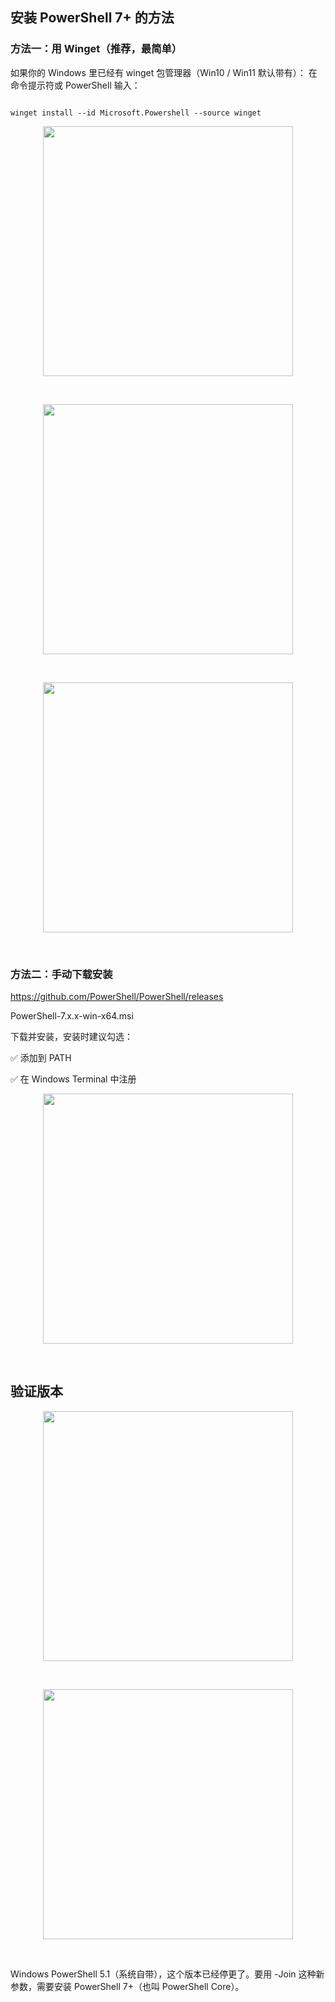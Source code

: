 ## 安装 PowerShell 7+ 的方法

### 方法一：用 Winget（推荐，最简单）

如果你的 Windows 里已经有 winget 包管理器（Win10 / Win11 默认带有）：
在命令提示符或 PowerShell 输入：

```

winget install --id Microsoft.Powershell --source winget

```

<p align="center"><img src="https://cdn.jsdelivr.net/gh/zb9678/img9@main/im3/10.03:13:18:19.png" style="width:400px;"></p><br>

<p align="center"><img src="https://cdn.jsdelivr.net/gh/zb9678/img9@main/im3/10.03:13:20:06.png" style="width:400px;"></p><br>

<p align="center"><img src="https://cdn.jsdelivr.net/gh/zb9678/img9@main/im3/10.03:13:19:32.png" style="width:400px;"></p><br>


### 方法二：手动下载安装

https://github.com/PowerShell/PowerShell/releases

PowerShell-7.x.x-win-x64.msi

下载并安装，安装时建议勾选：

✅ 添加到 PATH

✅ 在 Windows Terminal 中注册

<p align="center"><img src="https://cdn.jsdelivr.net/gh/zb9678/img9@main/im3/10.03:13:24:48.png" style="width:400px;"></p><br>

## 验证版本

<p align="center"><img src="https://cdn.jsdelivr.net/gh/zb9678/img9@main/im3/10.03:13:26:20.png" style="width:400px;"></p><br>

<p align="center"><img src="https://cdn.jsdelivr.net/gh/zb9678/img9@main/im3/10.03:13:28:22.png" style="width:400px;"></p><br>

Windows PowerShell 5.1（系统自带），这个版本已经停更了。要用 -Join 这种新参数，需要安装 PowerShell 7+（也叫 PowerShell Core）。













